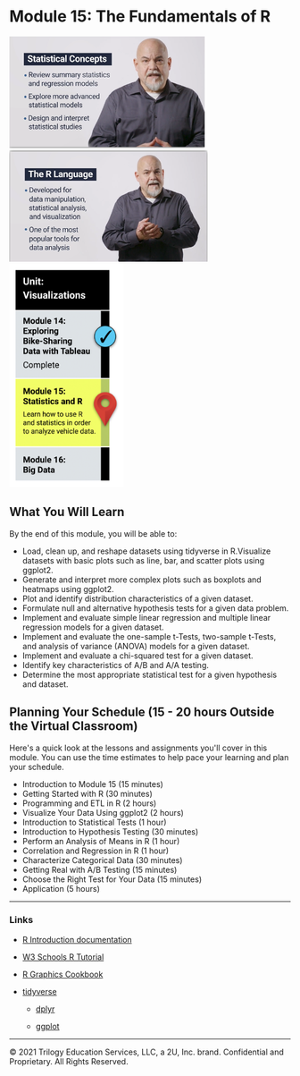 # Module 15: The Fundamentals of R

<img src="./Images/Dr_Reed_Statistical_Concepts.png" alt="Module 13 GeoJSON" height="200"/>

<img src="./Images/Dr_Reed_R.png" alt="Module 13 GeoJSON" height="200"/>

<img src="./Images/Module_15_Roadmap.png" alt="Module 14 Tableau  Roadmap" height="400"/>

## What You Will Learn
By the end of this module, you will be able to: 

* Load, clean up, and reshape datasets using tidyverse in R.Visualize datasets with basic plots such as line, bar, and scatter plots using ggplot2.
* Generate and interpret more complex plots such as boxplots and heatmaps using ggplot2.
* Plot and identify distribution characteristics of a given dataset.
* Formulate null and alternative hypothesis tests for a given data problem.
* Implement and evaluate simple linear regression and multiple linear regression models for a given dataset.
* Implement and evaluate the one-sample t-Tests, two-sample t-Tests, and analysis of variance (ANOVA) models for a given dataset.
* Implement and evaluate a chi-squared test for a given dataset.
* Identify key characteristics of A/B and A/A testing.
* Determine the most appropriate statistical test for a given hypothesis and dataset.

## Planning Your Schedule (15 - 20 hours Outside the Virtual Classroom)
Here's a quick look at the lessons and assignments you'll cover in this module. You can use the time estimates to help pace your learning and plan your schedule.

* Introduction to Module 15 (15 minutes)
* Getting Started with R (30 minutes)
* Programming and ETL in R (2 hours)
* Visualize Your Data Using ggplot2 (2 hours)
* Introduction to Statistical Tests (1 hour)
* Introduction to Hypothesis Testing (30 minutes)
* Perform an Analysis of Means in R (1 hour)
* Correlation and Regression in R (1 hour)
* Characterize Categorical Data (30 minutes)
* Getting Real with A/B Testing (15 minutes)
* Choose the Right Test for Your Data (15 minutes)
* Application (5 hours)

- - -


### Links
* [R Introduction documentation](https://courses.bootcampspot.com/courses/941/pages/15-dot-2-1-fundamentals-of-r-programming?module_item_id=344077)

* [W3 Schools R Tutorial](https://www.w3schools.com/r/default.asp)

* [R Graphics Cookbook](http://www.cookbook-r.com/)

* [tidyverse](https://www.tidyverse.org/)

  - [dplyr](https://dplyr.tidyverse.org/)

  - [ggplot](https://ggplot2.tidyverse.org/)


---

© 2021 Trilogy Education Services, LLC, a 2U, Inc. brand.  Confidential and Proprietary.  All Rights Reserved.
